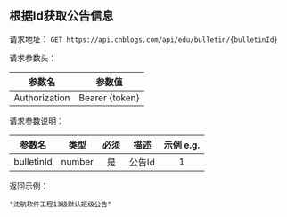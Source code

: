 ## 根据Id获取公告信息

请求地址：
`GET https://api.cnblogs.com/api/edu/bulletin/{bulletinId}`

请求参数头：

|参数名|参数值|
|:---:|:---:|
|Authorization|Bearer {token}|


请求参数说明：

|参数名|类型|必须|描述|示例 e.g.|
|:---:|:---:|:---:|:---:|:---:|
|bulletinId|number|是|公告Id|1|



返回示例：
```
"沈航软件工程13级默认班级公告"
```


